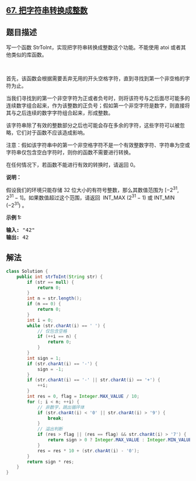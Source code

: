 ## [67. 把字符串转换成整数](https://leetcode.cn/problems/string-to-integer-atoi/description/)

## 题目描述
<p>写一个函数 StrToInt，实现把字符串转换成整数这个功能。不能使用 atoi 或者其他类似的库函数。</p>

<p>&nbsp;</p>

<p>首先，该函数会根据需要丢弃无用的开头空格字符，直到寻找到第一个非空格的字符为止。</p>

<p>当我们寻找到的第一个非空字符为正或者负号时，则将该符号与之后面尽可能多的连续数字组合起来，作为该整数的正负号；假如第一个非空字符是数字，则直接将其与之后连续的数字字符组合起来，形成整数。</p>

<p>该字符串除了有效的整数部分之后也可能会存在多余的字符，这些字符可以被忽略，它们对于函数不应该造成影响。</p>

<p>注意：假如该字符串中的第一个非空格字符不是一个有效整数字符、字符串为空或字符串仅包含空白字符时，则你的函数不需要进行转换。</p>

<p>在任何情况下，若函数不能进行有效的转换时，请返回 0。</p>

<p><strong>说明：</strong></p>

<p>假设我们的环境只能存储 32 位大小的有符号整数，那么其数值范围为&nbsp;[&minus;2<sup>31</sup>,&nbsp; 2<sup>31&nbsp;</sup>&minus; 1]。如果数值超过这个范围，请返回 &nbsp;INT_MAX (2<sup>31&nbsp;</sup>&minus; 1) 或&nbsp;INT_MIN (&minus;2<sup>31</sup>) 。</p>

<p><strong>示例&nbsp;1:</strong></p>

<pre><strong>输入:</strong> &quot;42&quot;
<strong>输出:</strong> 42
</pre>

## 解法
```java
class Solution {
    public int strToInt(String str) {
        if (str == null) {
            return 0;
        }
        int n = str.length();
        if (n == 0) {
            return 0;
        }
        int i = 0;
        while (str.charAt(i) == ' ') {
            // 仅包含空格
            if (++i == n) {
                return 0;
            }
        }
        int sign = 1;
        if (str.charAt(i) == '-') {
            sign = -1;
        }
        if (str.charAt(i) == '-' || str.charAt(i) == '+') {
            ++i;
        }
        int res = 0, flag = Integer.MAX_VALUE / 10;
        for (; i < n; ++i) {
            // 非数字，跳出循环体
            if (str.charAt(i) < '0' || str.charAt(i) > '9') {
                break;
            }
            // 溢出判断
            if (res > flag || (res == flag) && str.charAt(i) > '7') {
                return sign > 0 ? Integer.MAX_VALUE : Integer.MIN_VALUE;
            }
            res = res * 10 + (str.charAt(i) - '0');
        }
        return sign * res;
    }
}
```